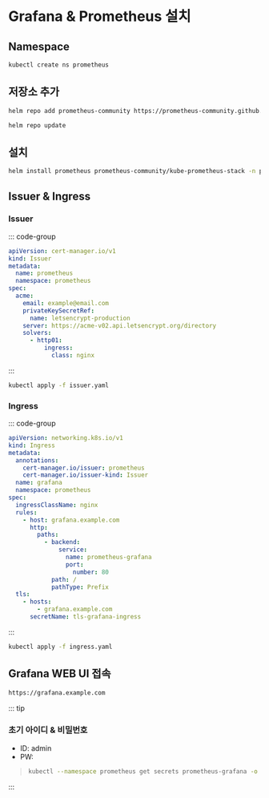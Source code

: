 # Grafana & Prometheus 설치

## Namespace
``` bash
kubectl create ns prometheus
```

## 저장소 추가
``` bash
helm repo add prometheus-community https://prometheus-community.github.io/helm-charts
```

``` bash
helm repo update
```

## 설치
``` bash
helm install prometheus prometheus-community/kube-prometheus-stack -n prometheus
```

## Issuer & Ingress
### Issuer
::: code-group
``` yaml [issuer.yaml]
apiVersion: cert-manager.io/v1
kind: Issuer
metadata:
  name: prometheus
  namespace: prometheus
spec:
  acme:
    email: example@email.com
    privateKeySecretRef:
      name: letsencrypt-production
    server: https://acme-v02.api.letsencrypt.org/directory
    solvers:
      - http01:
          ingress:
            class: nginx
```
:::

``` bash
kubectl apply -f issuer.yaml
```

### Ingress
::: code-group
``` yaml [ingress.yaml]
apiVersion: networking.k8s.io/v1
kind: Ingress
metadata:
  annotations:
    cert-manager.io/issuer: prometheus
    cert-manager.io/issuer-kind: Issuer
  name: grafana
  namespace: prometheus
spec:
  ingressClassName: nginx
  rules:
    - host: grafana.example.com
      http:
        paths:
          - backend:
              service:
                name: prometheus-grafana
                port:
                  number: 80
            path: /
            pathType: Prefix
  tls:
    - hosts:
        - grafana.example.com
      secretName: tls-grafana-ingress
```
:::
``` bash
kubectl apply -f ingress.yaml
```

## Grafana WEB UI 접속
``` txt
https://grafana.example.com
```

::: tip
### 초기 아이디 & 비밀번호
* ID: admin
* PW: 
> ``` bash
> kubectl --namespace prometheus get secrets prometheus-grafana -o jsonpath="{.data.admin-password}" | base64 -d ; echo
> ```
:::